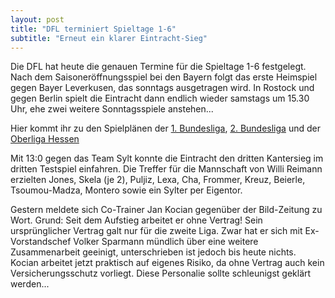 ```yaml
---
layout: post
title: "DFL terminiert Spieltage 1-6"
subtitle: "Erneut ein klarer Eintracht-Sieg"
---
```


Die DFL hat heute die genauen Termine für die Spieltage 1-6 festgelegt. Nach dem Saisoneröffnungsspiel bei den Bayern folgt das erste Heimspiel gegen Bayer Leverkusen, das sonntags ausgetragen wird. In Rostock und gegen Berlin spielt die Eintracht dann endlich wieder samstags um 15.30 Uhr, ehe zwei weitere Sonntagsspiele anstehen...

Hier kommt ihr zu den Spielplänen der [1\. Bundesliga](http://www.eintracht-stats.de/content/tabellen/spielplan_l1.htm), [2\. Bundesliga](http://www.eintracht-stats.de/content/tabellen/spielplan.htm) und der [Oberliga Hessen](http://www.eintracht-stats.de/content/tabellen/spielplan_rl.htm)

Mit 13:0 gegen das Team Sylt konnte die Eintracht den dritten Kantersieg im dritten Testspiel einfahren. Die Treffer für die Mannschaft von Willi Reimann erzielten Jones, Skela (je 2), Puljiz, Lexa, Cha, Frommer, Kreuz, Beierle, Tsoumou-Madza, Montero sowie ein Sylter per Eigentor.

Gestern meldete sich Co-Trainer Jan Kocian gegenüber der Bild-Zeitung zu Wort. Grund: Seit dem Aufstieg arbeitet er ohne Vertrag! Sein ursprünglicher Vertrag galt nur für die zweite Liga. Zwar hat er sich mit Ex-Vorstandschef Volker Sparmann mündlich über eine weitere Zusammenarbeit geeinigt, unterschrieben ist jedoch bis heute nichts. Kocian arbeitet jetzt praktisch auf eigenes Risiko, da ohne Vertrag auch kein Versicherungsschutz vorliegt. Diese Personalie sollte schleunigst geklärt werden...

